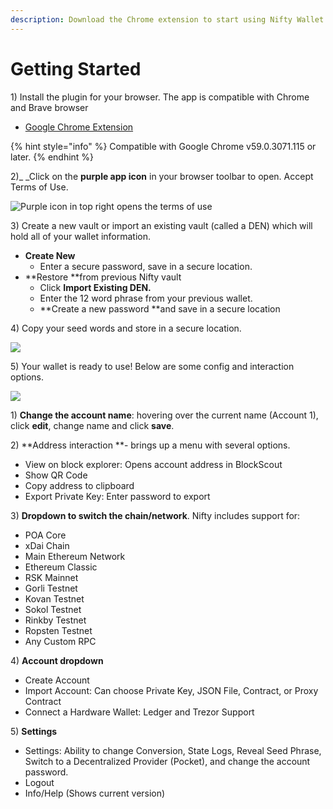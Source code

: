 ```yaml
---
description: Download the Chrome extension to start using Nifty Wallet
---
```


# Getting Started

1\) Install the plugin for your browser. The app is compatible with Chrome and Brave browser

* [Google Chrome Extension](https://chrome.google.com/webstore/detail/nifty-wallet/jbdaocneiiinmjbjlgalhcelgbejmnid)

{% hint style="info" %}
Compatible with Google Chrome v59.0.3071.115 or later.
{% endhint %}

2\)_ _Click on the **purple app icon** in your browser toolbar to open. Accept Terms of Use.

![Purple icon in top right opens the terms of use](<../../.gitbook/assets/nifty3 (1).png>)

3\) Create a new vault or import an existing vault (called a DEN) which will hold all of your wallet information.

* **Create New**&#x20;
  * Enter a secure password, save in a secure location.
* **Restore **from previous Nifty vault
  * Click **Import Existing DEN.**
  * Enter the 12 word phrase from your previous wallet.
  * **Create a new password **and save in a secure location

4\) Copy your seed words and store in a secure location.

![](../../.gitbook/assets/vault1.png)

5\) Your wallet is ready to use! Below are some config and interaction options.

![](../../.gitbook/assets/nifty\_direct\_2.png)

&#x20;    1\) **Change the account name**: hovering over the current name (Account 1), click **edit**, change name and click **save**.

&#x20;    2\) **Address interaction **- brings up a menu with several options.

* View on block explorer: Opens account address in BlockScout
* Show QR Code
* Copy address to clipboard
* Export Private Key: Enter password to export

&#x20;    3\) **Dropdown to switch the chain/network**. Nifty includes support for:

* POA Core
* xDai Chain
* Main Ethereum Network
* Ethereum Classic
* RSK Mainnet
* Gorli Testnet
* Kovan Testnet
* Sokol Testnet
* Rinkby Testnet
* Ropsten Testnet
* Any Custom RPC

&#x20;    4\) **Account dropdown**

* Create Account
* Import Account: Can choose Private Key, JSON File, Contract, or Proxy Contract
* Connect a Hardware Wallet: Ledger and Trezor Support

&#x20;    5\) **Settings**

* Settings: Ability to change Conversion, State Logs, Reveal Seed Phrase, Switch to a Decentralized Provider (Pocket), and change the account password.
* Logout
* Info/Help (Shows current version)

